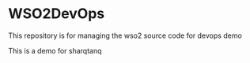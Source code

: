# WSO2DevOps
This repository is for managing the wso2 source code for devops demo

This is a demo for sharqtanq
